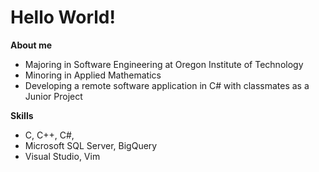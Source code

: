 # Hello World! # 

**About me**
* Majoring in Software Engineering at Oregon Institute of Technology
* Minoring in Applied Mathematics
* Developing a remote software application in C# with classmates as a Junior Project

**Skills**
* C, C++, C#, 
* Microsoft SQL Server, BigQuery 
* Visual Studio, Vim
